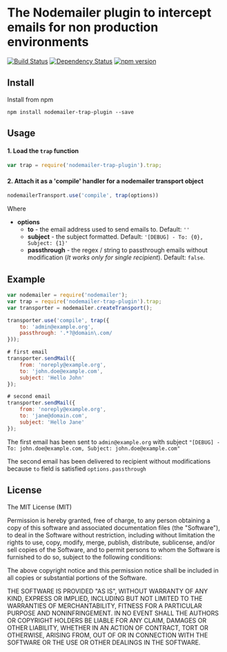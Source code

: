 
# The Nodemailer plugin to intercept emails for non production environments

[![Build Status](https://travis-ci.org/killmenot/nodemailer-trap-plugin.svg?branch=master)](https://travis-ci.org/killmenot/nodemailer-trap-plugin)
[![Dependency Status](https://gemnasium.com/badges/github.com/killmenot/nodemailer-trap-plugin.svg)](https://gemnasium.com/github.com/killmenot/nodemailer-trap-plugin)
[![npm version](https://badge.fury.io/js/nodemailer-trap-plugin.svg)](https://badge.fury.io/js/nodemailer-trap-plugin)


## Install

Install from npm

    npm install nodemailer-trap-plugin --save


## Usage

#### 1. Load the `trap` function

```javascript
var trap = require('nodemailer-trap-plugin').trap;
```

#### 2. Attach it as a 'compile' handler for a nodemailer transport object

```javascript
nodemailerTransport.use('compile', trap(options))
```

Where

  * **options**
      * **to** - the email address used to send emails to. Default: `''`
      * **subject** - the subject formatted. Default: `'[DEBUG] - To: {0}, Subject: {1}'`
      * **passthrough** - the regex / string to passthrough emails without modification (*It works only for single recipient*). Default: `false`.


## Example

```javascript
var nodemailer = require('nodemailer');
var trap = require('nodemailer-trap-plugin').trap;
var transporter = nodemailer.createTransport();

transporter.use('compile', trap({
    to: 'admin@example.org',
    passthrough: '.*?@domain\.com/
}));

# first email
transporter.sendMail({
    from: 'noreply@example.org',
    to: 'john.doe@example.com',
    subject: 'Hello John'
});

# second email
transporter.sendMail({
    from: 'noreply@example.org',
    to: 'jane@domain.com',
    subject: 'Hello Jane'
});

```

The first email has been sent to `admin@example.org` with subject `"[DEBUG] - To: john.doe@example.com, Subject: john.doe@example.com"`

The second email has been delivered to recipient without modifications because `to` field is satisfied `options.passthrough`


## License

The MIT License (MIT)

Permission is hereby granted, free of charge, to any person obtaining a copy
of this software and associated documentation files (the "Software"), to deal
in the Software without restriction, including without limitation the rights
to use, copy, modify, merge, publish, distribute, sublicense, and/or sell
copies of the Software, and to permit persons to whom the Software is
furnished to do so, subject to the following conditions:

The above copyright notice and this permission notice shall be included in all
copies or substantial portions of the Software.

THE SOFTWARE IS PROVIDED "AS IS", WITHOUT WARRANTY OF ANY KIND, EXPRESS OR
IMPLIED, INCLUDING BUT NOT LIMITED TO THE WARRANTIES OF MERCHANTABILITY,
FITNESS FOR A PARTICULAR PURPOSE AND NONINFRINGEMENT. IN NO EVENT SHALL THE
AUTHORS OR COPYRIGHT HOLDERS BE LIABLE FOR ANY CLAIM, DAMAGES OR OTHER
LIABILITY, WHETHER IN AN ACTION OF CONTRACT, TORT OR OTHERWISE, ARISING FROM,
OUT OF OR IN CONNECTION WITH THE SOFTWARE OR THE USE OR OTHER DEALINGS IN THE
SOFTWARE.


